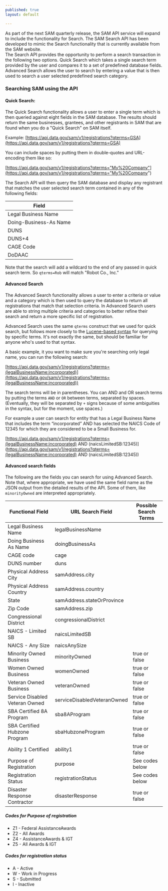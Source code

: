 ```yaml
---
published: true
layout: default

---
```


As part of the next SAM quarterly release, the SAM API service will expand to include the functionality for Search.  The SAM Search API has been developed to mimic the Search functionality that is currently available from the SAM website.  
The Search API provides the opportunity to perform a search transaction in the following two options. Quick Search which takes a single search term provided by the user and compares it to a set of predefined database fields.  Advanced Search allows the user to search by entering a value that is then used to search a user selected predefined search category. 

### Searching SAM using the API

#### Quick Search:

The Quick Search functionality allows a user to enter a single term which is then queried against eight fields in the SAM database.  The results should return the same businesses, grantees, and other registrants in SAM that are found when you do a "Quick Search" on SAM itself.

Example: [https://api.data.gov/sam/v1/registrations?qterms=GSA](https://api.data.gov/sam/v1/registrations?qterms=GSA)

You can include spaces by putting them in double-quotes and URL-encoding them like so:

[https://api.data.gov/sam/v1/registrations?qterms="My%20Company"](https://api.data.gov/sam/v1/registrations?qterms="My%20Company")

The Search API will then query the SAM database and display any registrant that matches the user selected search term contained in any of the following fields: 

| Field                  |
|------------------------|
| Legal Business Name    |
| Doing-Business-As Name |
| DUNS                   |
| DUNS+4                 |
| CAGE Code              |
| DoDAAC                 |

Note that the search will add a wildcard to the end of any passed in quick search term. So ```qterms=Rob``` will match "Robot Co., Inc."

#### Advanced Search

The Advanced Search functionality allows a user to enter a criteria or value and a category which is then used to query the database to return all registrations that match that selection criteria.  In Advanced Search users are able to string multiple criteria and categories to better refine their search and return a more specific list of registration.

Advanced Search uses the same ```qterms``` construct that we used for quick search, but follows more closely to the [Lucene-based syntax](http://lucene.apache.org/core/2_9_4/queryparsersyntax.html) for querying by specific terms. It's not exactly the same, but should be familiar for anyone who's used to that syntax.

A basic example, it you want to make sure you're searching only legal name, you can run the following search:

[https://api.data.gov/sam/v1/registrations?qterms=(legalBusinessName:incorporated)](https://api.data.gov/sam/v1/registrations?qterms=(legalBusinessName:incorporated))

The search terms will be in parentheses. You can AND and OR search terms by putting the terms ``` AND ``` or ``` OR ``` between terms, separated by spaces. (Eventually, they will be separated by ```+``` signs because of some ambiguities in the syntax, but for the moment, use spaces.)

For example a user can search for entity that has a Legal Business Name that includes the term “incorporated” AND has selected the NAICS Code of 12345 for which they are considered to be a Small Business for.  

[https://api.data.gov/sam/v1/registrations?qterms=(legalBusinessName:incorporated) AND (naicsLimitedSB:12345)](https://api.data.gov/sam/v1/registrations?qterms=(legalBusinessName:incorporated) AND (naicsLimitedSB:12345))

#### Advanced search fields

The following are the fields you can search for using Advanced Search. Note that, where appropriate, we have used the same field name as the JSON output from the detailed results of the API. Some of them, like ```minorityOwned``` are interpreted appropriately.

| Functional Field               | URL Search Field            | Possible Search Terms             |
|--------------------------------|-----------------------------|-----------------------------------|
| Legal Business Name            | legalBusinessName           |                                   |
| Doing Business As Name         | doingBusinessAs             |                                   |
| CAGE code                      | cage                        |                                   |
| DUNS number                    | duns                        |                                   |
| Physical Address City          | samAddress.city             |                                   |
| Physical Address Country       | samAddress.country          |                                   |
| State                          | samAddress.stateOrProvince  |                                   |
| Zip Code                       | samAddress.zip              |                                   |
| Congressional District         | congressionalDistrict       |                                   |
| NAICS - Limited SB             | naicsLimitedSB              |                                   |
| NAICS - Any Size               | naicsAnySize                |                                   |
| Minority Owned Business        | minorityOwned               | true or false                     |
| Women Owned Business           | womenOwned                  | true or false                     |
| Veteran Owned Business         | veteranOwned                | true or false                     |
| Service Disabled Veteran Owned | serviceDisabledVeteranOwned | true or false                     |
| SBA Certified 8A Program       | sba8AProgram                | true or false                     |
| SBA Certified Hubzone Program  | sbaHubzoneProgram           | true or false                     |
| Ability 1 Certified            | ability1                    | true or false                     |
| Purpose of Registration        | purpose                     | See codes below                   |
| Registration Status            | registrationStatus          | See codes below                   |
| Disaster Response Contractor   | disasterResponse            | true or false                     |

##### Codes for Purpose of registration

<ul>
<li>Z1 - Federal AssistanceAwards</li>     
<li>Z2 - All Awards</li>
<li>Z4 - AssistanceAwards & IGT</li>
<li>Z5 - All Awards & IGT</li></ul> 

##### Codes for registration status

<ul><li>A - Active</li>
<li>W - Work in Progress</li>
<li>S - Submitted</li>
<li>I - Inactive</li></ul>  
